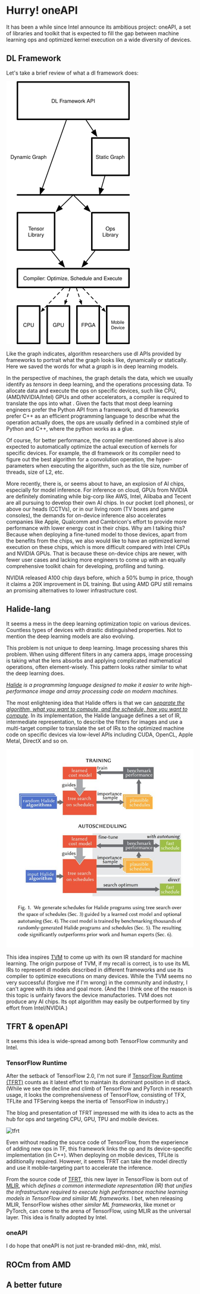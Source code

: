 # Hurry! oneAPI

It has been a while since Intel announce its ambitious project: oneAPI, a set of libraries and toolkit that is expected to fill the gap between machine learning ops and optimized kernel execution on a wide diversity of devices.

## DL Framework

Let's take a brief review of what a dl framework does:

![dl_framework](./oneapi/dl_framework.svg)

Like the graph indicates, algorithm researchers use dl APIs provided by frameworks to portrait what the graph looks like, dynamically or statically. Here we saved the words for what a *graph* is in deep learning models.

In the perspective of machines, the graph details the data, which we usually identify as *tensors* in deep learning, and the operations processing data. To allocate data and execute the ops on specific devices, such like CPU, (AMD/NVIDIA/Intel) GPUs and other accelerators, a compiler is required to translate the ops into what . Given the facts that most deep learning engineers prefer the Python API from a framework, and dl frameworks prefer C++ as an efficient programming language to describe what the operation actually does, the ops are usually defined in a combined style of Python and C++, where the python works as a glue.

Of course, for better performance, the compiler mentioned above is also expected to automatically optimize the actual execution of kernels for specific devices. For example, the dl framework or its compiler need to figure out the best algorithm for a convolution operation, the hyper-parameters when executing the algorithm, such as the tile size, number of threads, size of L2, etc.

More recently, there is, or seems about to have, an explosion of AI chips, especially for model inference. For inference on cloud, GPUs from NVIDIA are definitely dominating while big-corp like AWS, Intel, Alibaba and Tecent are all pursuing to develop their own AI chips. In our pocket (cell phones), or above our heads (CCTVs), or in our living room (TV boxes and game consoles), the demands for on-device inference also accelerates companies like Apple, Qualcomm and Cambricon's effort to provide more performance with lower energy cost in their chips. Why am I talking this? Because when deploying a fine-tuned model to those devices, apart from the benefits from the chips, we also would like to have an optimized kernel execution on these chips, which is more difficult compared with Intel CPUs and NVIDIA GPUs. That is because these on-device chips are newer, with fewer user cases and lacking more engineers to come up with an equally comprehensive toolkit chain for developing, profiling and tuning.

NVIDIA released A100 chip days before, which a 50% bump in price, though it claims a 20X improvement in DL training. But using AMD GPU still remains an promising alternatives to lower infrastructure cost. 

## Halide-lang

It seems a mess in the deep learning optimization topic on various devices. Countless types of devices with drastic distinguished properties. Not to mention the deep learning models are also evolving.

This problem is not unique to deep learning. Image processing shares this problem. When using different filters in any camera apps, image processing is taking what the lens absorbs and applying complicated mathematical operations, often element-wisely. This pattern looks rather similar to what the deep learning does.

*[Halide](https://halide-lang.org/#gettingstarted) is a programming language designed to make it easier to write high-performance image and array processing code on modern machines.*

The most enlightening idea that Halide offers is that we can *[separate the algorithm, what you want to compute, and the schedule, how you want to compute](https://halide-lang.org/papers/halide_autoscheduler_2019.pdf)*. In its implementation, the Halide language defines a set of IR, intermediate representation, to describe the filters for images and use a multi-target compiler to translate the set of IRs to the optimized machine code on specific devices via low-level APIs including CUDA, OpenCL, Apple Metal, DirectX and so on.

![halide_scheulde](./oneapi/halide-schedule.jpeg)

This idea inspires [TVM](https://tvm.apache.org/) to come up with its own IR standard for machine learning. The origin purpose of TVM, if my recall is correct, is to use its ML IRs to represent dl models described in different frameworks and use its compiler to optimize executions on many devices. While the TVM seems no very successful (forgive me if I'm wrong) in the community and industry, I can't agree with its idea and goal more. (And the I think one of the reason is this topic is unfairly favors the device manufactories. TVM does not produce any AI chips. Its opt algorithm may easily be outperformed by tiny effort from Intel/NVIDIA.)

## TFRT & openAPI

It seems this idea is wide-spread among both TensorFlow community and Intel.

### TensorFlow Runtime

After the setback of TensorFlow 2.0, I'm not sure if [TensorFlow Runtime (TFRT)](https://blog.tensorflow.org/2020/04/tfrt-new-tensorflow-runtime.html) counts as it latest effort to maintain its dominant position in dl stack. (While we see the decline and climb of TensorFlow and PyTorch in research usage, it looks the comprehensiveness of TensorFlow, consisting of TFX, TFLite and TFServing keeps the inertia of TensorFlow in industry.)

The blog and presentation of TFRT impressed me with its idea to acts as the hub for ops and targeting CPU, GPU, TPU and mobile devices.

![tfrt](https://1.bp.blogspot.com/-0m9v6oLvo70/XqhqxI8rAfI/AAAAAAAADDE/tvUuamxh7L4A2DTaG4LD99Eka3tEQBzxACLcBGAsYHQ/s1600/tfrtroleingraph.png)

Even without reading the source code of TensorFlow, from the experience of adding new ops in TF, this framework links the op and its device-specific implementation (in C++). When deploying on mobile devices, TFLite is additionally required. However, it seems TFRT can take the model directly and use it mobile-targeting part to accelerate the inference.

From the source code of [TFRT](https://github.com/tensorflow/runtime), this new layer in TensorFlow is born out of [MLIR](https://www.tensorflow.org/mlir), which *defines a common intermediate representation (IR) that unifies the infrastructure required to execute high performance machine learning models in TensorFlow and similar ML frameworks*. I bet, when releasing MLIR, TensorFlow wishes other *similar ML frameworks*, like mxnet or PyTorch, can come to the arena of TensorFlow, using MLIR as the universal layer. This idea is finally adopted by Intel.

### oneAPI

I do hope that oneAPI is not just re-branded mkl-dnn, mkl, mlsl.

## ROCm from AMD

## A better future